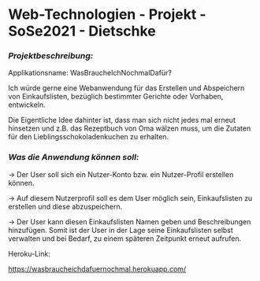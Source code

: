 # **Web-Technologien - Projekt - SoSe2021 - Dietschke**

### _Projektbeschreibung:_

Applikationsname: WasBraucheIchNochmalDafür?

Ich würde gerne eine Webanwendung für das Erstellen und Abspeichern von Einkaufslisten, bezüglich bestimmter Gerichte oder Vorhaben, entwickeln.

Die Eigentliche Idee dahinter ist, dass man sich nicht jedes mal erneut hinsetzen und z.B. das Rezeptbuch von Oma wälzen muss, um die Zutaten für den Lieblingsschokoladenkuchen zu erhalten.

### _Was die Anwendung können soll:_

-> Der User soll sich ein Nutzer-Konto bzw. ein Nutzer-Profil erstellen können.

-> Auf diesem Nutzerprofil soll es dem User möglich sein, Einkaufslisten zu erstellen und diese abzuspeichern.

-> Der User kann diesen Einkaufslisten Namen geben und Beschreibungen hinzufügen. Somit ist der User in der Lage seine Einkaufslisten selbst verwalten und bei Bedarf, zu einem späteren Zeitpunkt erneut aufrufen.

Heroku-Link: 

https://wasbraucheichdafuernochmal.herokuapp.com/
